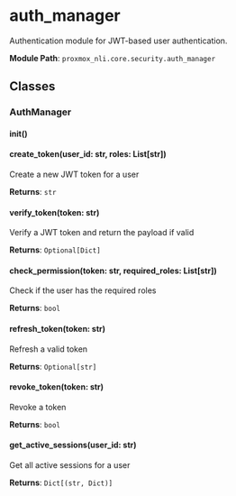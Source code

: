 # auth_manager

Authentication module for JWT-based user authentication.

**Module Path**: `proxmox_nli.core.security.auth_manager`

## Classes

### AuthManager

#### __init__()

#### create_token(user_id: str, roles: List[str])

Create a new JWT token for a user

**Returns**: `str`

#### verify_token(token: str)

Verify a JWT token and return the payload if valid

**Returns**: `Optional[Dict]`

#### check_permission(token: str, required_roles: List[str])

Check if the user has the required roles

**Returns**: `bool`

#### refresh_token(token: str)

Refresh a valid token

**Returns**: `Optional[str]`

#### revoke_token(token: str)

Revoke a token

**Returns**: `bool`

#### get_active_sessions(user_id: str)

Get all active sessions for a user

**Returns**: `Dict[(str, Dict)]`

